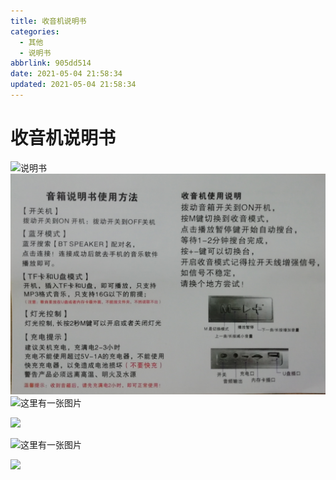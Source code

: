 ```yaml
---
title: 收音机说明书
categories:
  - 其他
  - 说明书
abbrlink: 905dd514
date: 2021-05-04 21:58:34
updated: 2021-05-04 21:58:34
---
```

<!-- Blog/Other/ProductManual/radio/ -->
# 收音机说明书
![说明书](https://gitee.com/XiaoLan223/images/raw/master/Blog/Other/ProductManual/radio/1.jpg)
![说明书](https://raw.githubusercontent.com/lanlan2017/images/master/Blog/Other/ProductManual/radio/1.jpg)
![这里有一张图片](https://gitee.com/XiaoLan223/images/blob/master/Blog/Other/ProductManual/radio/1.jpg)


![](https://gitee.com/XiaoLan223/images/raw/master/Blog/Programming/Linux/General/VIEditorAndGarbledProblem/1.png)


![这里有一张图片](https://gitee.com/XiaoLan223/images/raw/3a6b6244b90244da22123165c5f1d7f2a2e63774/Blog/Other/ProductManual/radio/1.jpg)

![](https://gitee.com/XiaoLan223/images/raw/master/Blog/Other/ProductManual/radio/1.jpg)
